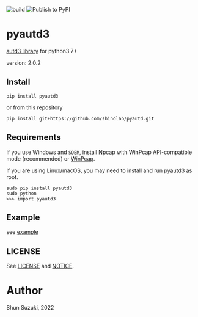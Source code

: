 ![build](https://github.com/shinolab/pyautd/workflows/build/badge.svg)
![Publish to PyPI](https://github.com/shinolab/pyautd/workflows/Publish%20to%20PyPI/badge.svg)

# pyautd3

[autd3 library](https://github.com/shinolab/autd3) for python3.7+

version: 2.0.2

## Install

```
pip install pyautd3
```
or from this repository
```
pip install git+https://github.com/shinolab/pyautd.git
```

## Requirements

If you use Windows and `SOEM`, install [Npcap](https://nmap.org/npcap/) with WinPcap API-compatible mode (recommended) or [WinPcap](https://www.winpcap.org/).

If you are using Linux/macOS, you may need to install and run pyautd3 as root. 
```
sudo pip install pyautd3
sudo python
>>> import pyautd3
``` 

## Example

see [example](./example)

## LICENSE

See [LICENSE](./LICENSE) and [NOTICE](./NOTICE).

# Author

Shun Suzuki, 2022
